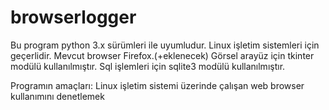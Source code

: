 # browserlogger

Bu program python 3.x sürümleri ile uyumludur. 
Linux işletim sistemleri için geçerlidir. 
Mevcut browser Firefox.(+eklenecek)
Görsel arayüz için tkinter modülü kullanılmıştır.
Sql işlemleri için sqlite3 modülü kullanılmıştır.

Programın amaçları:
Linux işletim sistemi üzerinde çalışan web browser kullanımını denetlemek
